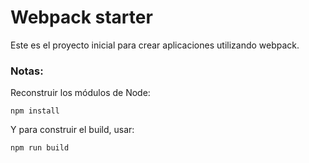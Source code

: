# Webpack starter

Este es el proyecto inicial para crear aplicaciones utilizando webpack.

### Notas:

Reconstruir los módulos de Node:
```
npm install
```

Y para construir el build, usar:
```
npm run build
```